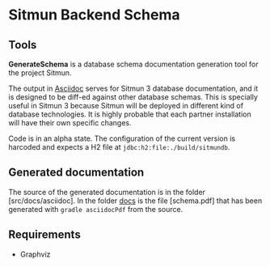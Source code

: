# Sitmun Backend Schema

## Tools

**GenerateSchema** is a database schema documentation generation tool for the project Sitmun.

The output in [Asciidoc](https://asciidoctor.org/) serves for Sitmun 3 database documentation, 
and it is designed to be diff-ed against other database schemas. 
This is specially useful in Sitmun 3 because Sitmun will be deployed in different kind of database technologies.
It is highly probable that each partner installation will have their own specific changes.

Code is in an alpha state.
The configuration of the current version is harcoded and expects a H2 file at `jdbc:h2:file:./build/sitmundb`.

## Generated documentation

The source of the generated documentation is in the folder [src/docs/asciidoc]. 
In the folder [docs](docs) is the file [schema.pdf] that has been generated with `gradle asciidocPdf` from the source.

## Requirements

- Graphviz